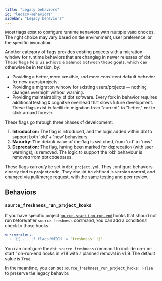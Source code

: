 ```yaml
---
title: "Legacy behaviors"
id: "legacy-behaviors"
sidebar: "Legacy behaviors"
---
```


Most flags exist to configure runtime behaviors with multiple valid choices. The right choice may vary based on the environment, user preference, or the specific invocation.

Another category of flags provides existing projects with a migration window for runtime behaviors that are changing in newer releases of dbt. These flags help us achieve a balance between these goals, which can otherwise be in tension, by:
- Providing a better, more sensible, and more consistent default behavior for new users/projects.
- Providing a migration window for existing users/projects &mdash; nothing changes overnight without warning.
- Providing maintainability of dbt software. Every fork in behavior requires additional testing & cognitive overhead that slows future development. These flags exist to facilitate migration from "current" to "better," not to stick around forever.

These flags go through three phases of development:
1. **Introduction:** The flag is introduced, and the logic added within dbt to support both 'old' + 'new' behaviours.
2. **Maturity:** The default value of the flag is switched, from 'old' to 'new.'
3. **Deprecation:** The flag, having been marked for deprecation (with user warnings), is removed. The logic to support the ‘old’ behaviour is removed from dbt codebases.

These flags can _only_ be set in `dbt_project.yml`. They configure behaviors closely tied to project code. They should be defined in version control, and changed via pull/merge request, with the same testing and peer review.

## Behaviors

### `source_freshness_run_project_hooks`

If you have specific project [`on-run-start` / `on-run-end`](/reference/project-configs/on-run-start-on-run-end) hooks that should not run before/after `source freshness` command, you can add a conditional check to those hooks:

<File name='dbt_project.yml'>

```yaml
on-run-start:
  - '{{ ... if flags.WHICH != 'freshness' }}'
```
</File>

You can configure the `dbt source freshness` command to include on-run-start / on-run-end hooks in v1.8 with a planned removal in v1.9. The default value is `True`.

In the meantime, you can set `source_freshness_run_project_hooks: False` to preserve the legacy behavior.
